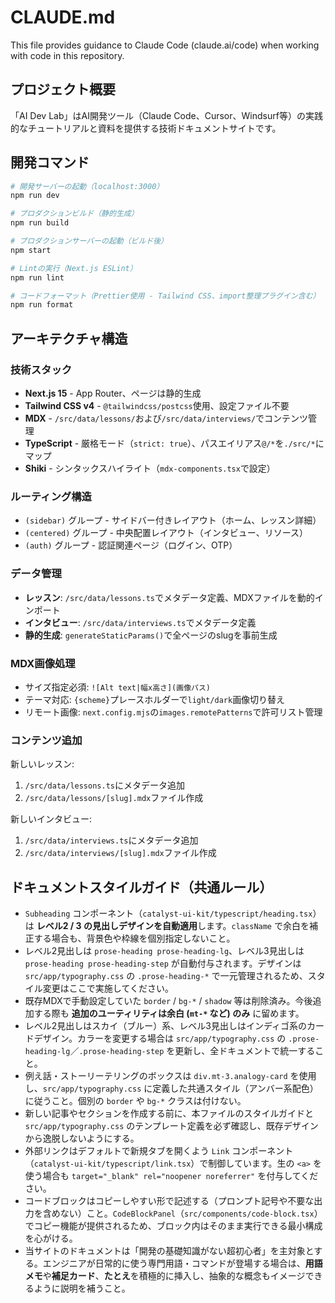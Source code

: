 # CLAUDE.md

This file provides guidance to Claude Code (claude.ai/code) when working with code in this repository.

## プロジェクト概要
「AI Dev Lab」はAI開発ツール（Claude Code、Cursor、Windsurf等）の実践的なチュートリアルと資料を提供する技術ドキュメントサイトです。

## 開発コマンド

```bash
# 開発サーバーの起動（localhost:3000）
npm run dev

# プロダクションビルド（静的生成）
npm run build

# プロダクションサーバーの起動（ビルド後）
npm start

# Lintの実行（Next.js ESLint）
npm run lint

# コードフォーマット（Prettier使用 - Tailwind CSS、import整理プラグイン含む）
npm run format
```

## アーキテクチャ構造

### 技術スタック
- **Next.js 15** - App Router、ページは静的生成
- **Tailwind CSS v4** - `@tailwindcss/postcss`使用、設定ファイル不要
- **MDX** - `/src/data/lessons/`および`/src/data/interviews/`でコンテンツ管理
- **TypeScript** - 厳格モード（`strict: true`）、パスエイリアス`@/*`を`./src/*`にマップ
- **Shiki** - シンタックスハイライト（`mdx-components.tsx`で設定）

### ルーティング構造
- `(sidebar)` グループ - サイドバー付きレイアウト（ホーム、レッスン詳細）
- `(centered)` グループ - 中央配置レイアウト（インタビュー、リソース）
- `(auth)` グループ - 認証関連ページ（ログイン、OTP）

### データ管理
- **レッスン**: `/src/data/lessons.ts`でメタデータ定義、MDXファイルを動的インポート
- **インタビュー**: `/src/data/interviews.ts`でメタデータ定義
- **静的生成**: `generateStaticParams()`で全ページのslugを事前生成

### MDX画像処理
- サイズ指定必須: `![Alt text|幅x高さ](画像パス)`
- テーマ対応: `{scheme}`プレースホルダーで`light/dark`画像切り替え
- リモート画像: `next.config.mjs`の`images.remotePatterns`で許可リスト管理

### コンテンツ追加
新しいレッスン:
1. `/src/data/lessons.ts`にメタデータ追加
2. `/src/data/lessons/[slug].mdx`ファイル作成

新しいインタビュー:
1. `/src/data/interviews.ts`にメタデータ追加
2. `/src/data/interviews/[slug].mdx`ファイル作成

## ドキュメントスタイルガイド（共通ルール）

- `Subheading` コンポーネント（`catalyst-ui-kit/typescript/heading.tsx`）は **レベル2 / 3 の見出しデザインを自動適用**します。`className` で余白を補正する場合も、背景色や枠線を個別指定しないこと。
- レベル2見出しは `prose-heading prose-heading-lg`、レベル3見出しは `prose-heading prose-heading-step` が自動付与されます。デザインは `src/app/typography.css` の `.prose-heading-*` で一元管理されるため、スタイル変更はここで実施してください。
- 既存MDXで手動設定していた `border` / `bg-*` / `shadow` 等は削除済み。今後追加する際も **追加のユーティリティは余白 (`mt-*` など) のみ** に留めます。
- レベル2見出しはスカイ（ブルー）系、レベル3見出しはインディゴ系のカードデザイン。カラーを変更する場合は `src/app/typography.css` の `.prose-heading-lg`／`.prose-heading-step` を更新し、全ドキュメントで統一すること。
- 例え話・ストーリーテリングのボックスは `div.mt-3.analogy-card` を使用し、`src/app/typography.css` に定義した共通スタイル（アンバー系配色）に従うこと。個別の `border` や `bg-*` クラスは付けない。
- 新しい記事やセクションを作成する前に、本ファイルのスタイルガイドと `src/app/typography.css` のテンプレート定義を必ず確認し、既存デザインから逸脱しないようにする。
- 外部リンクはデフォルトで新規タブを開くよう `Link` コンポーネント（`catalyst-ui-kit/typescript/link.tsx`）で制御しています。生の `<a>` を使う場合も `target="_blank" rel="noopener noreferrer"` を付与してください。
- コードブロックはコピーしやすい形で記述する（プロンプト記号や不要な出力を含めない）こと。`CodeBlockPanel`（`src/components/code-block.tsx`）でコピー機能が提供されるため、ブロック内はそのまま実行できる最小構成を心がける。
- 当サイトのドキュメントは「開発の基礎知識がない超初心者」を主対象とする。エンジニアが日常的に使う専門用語・コマンドが登場する場合は、<Strong>用語メモ</Strong>や<Strong>補足カード</Strong>、<Strong>たとえ</Strong>を積極的に挿入し、抽象的な概念もイメージできるように説明を補うこと。
